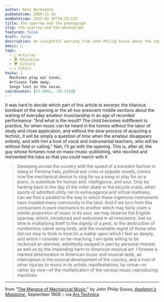 ```yaml
---
author: Nate Barksdale
pubDatetime: 2009-11-18
modDatetime: 2025-03-10T18:29:21Z
title: The sparrow and the phonograph
slug: the-sparrow-and-the-phonograph
featured: false
draft: false
description: An insightful warning from John Philip Sousa about the impact of mechanical music on American musical artistry.
emoji: 🎼
tags:
  - 📖 Articles
  - 📚 Education
  - 🌍 Culture
  - ⚖️ Ethics
haiku: |
  Machines play our tunes,  
  Artisans fade away,  
  Songs lost in the noise.
coordinates: [37.0902, -95.7129]
---
```


It was hard to decide which part of this article to excerpt: the hilarious bombast of the opening or the all-too-prescient middle sections about the waning of everyday amateur musicianship in an age of recorded performance: "And what is the result? The child becomes indifferent to practice, for when music can be heard in the homes without the labor of study and close application, and without the slow process of acquiring a technic, it will be simply a question of time when the amateur disappears entirely, and with him a host of vocal and instrumental teachers, who will be without field or calling." Nah, I'll go with the opening. This is, after all, the guy whose fortunes rose on mass-music-publishing, who recoiled and reinvented the tuba so that you could march with it

> Sweeping across the country with the speed of a transient fashion in slang or Panama hats, political war cries or popular novels, comes now the mechanical device to sing for us a song or play for us a piano, in substitute for human skill, intelligence, and soul. Only by harking back to the day of the roller skate or the bicycle craze, when sports of admitted utility ran to extravagance and virtual madness, can we find a parallel to the way in which these ingenious instruments have invaded every community in the land. And if we turn from this comparison in pure mechanics to another which may fairly claim a similar proportion of music in its soul, we may observe the English sparrow, which, introduced and welcomed in all innocence, lost no time in multiplying itself to the dignity of a pest, to the destruction of numberless native song birds, and the invariable regret of those who did not stop to think in time.On a matter upon which I feel so deeply, and which I consider so far-reaching, I am quite willing to be reckoned an alarmist, admittedly swayed in part by personal interest, as well as by the impending harm to American musical art. I foresee a marked deterioration in American music and musical taste, an interruption in the musical development of the country, and a host of other injuries to music in its artistic manifestations, by virtue—or rather by vice—of the multiplication of the various music-reproducing machines

---

from "[The Menace of Mechanical Music](http://books.google.com/books?pg=PA278&id=4ps8AAAAYAAJ&output=text)," by John Philip Sousa, [_Appleton's Magazine_](http://books.google.com/books?pg=PA278&id=4ps8AAAAYAAJ&output=text), September 1906 :: via [Ars Technica](http://arstechnica.com/tech-policy/news/2009/10/100-years-of-big-content-fearing-technologyin-its-own-words.ars)
